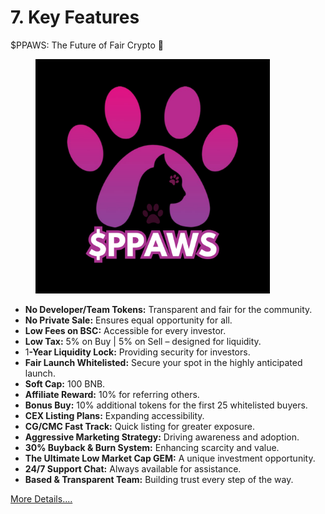 # 7. Key Features

$PPAWS: The Future of Fair Crypto 🚀

<figure><img src="../../../.gitbook/assets/58.png" alt="" width="375"><figcaption></figcaption></figure>

* **No Developer/Team Tokens:** Transparent and fair for the community.
* **No Private Sale:** Ensures equal opportunity for all.
* **Low Fees on BSC:** Accessible for every investor.
* **Low Tax:** 5% on Buy | 5% on Sell – designed for liquidity.
* &#x31;**-Year Liquidity Lock:** Providing security for investors.
* **Fair Launch Whitelisted:** Secure your spot in the highly anticipated launch.
* **Soft Cap:** 100 BNB.
* **Affiliate Reward:** 10% for referring others.
* **Bonus Buy:** 10% additional tokens for the first 25 whitelisted buyers.
* **CEX Listing Plans:** Expanding accessibility.
* **CG/CMC Fast Track:** Quick listing for greater exposure.
* **Aggressive Marketing Strategy:** Driving awareness and adoption.
* **30% Buyback & Burn System:** Enhancing scarcity and value.
* **The Ultimate Low Market Cap GEM:** A unique investment opportunity.
* **24/7 Support Chat:** Always available for assistance.
* **Based & Transparent Team:** Building trust every step of the way.

[More Details....](https://whitepaper.purrpaws.xyz/purr-paws/purrpaws/white-paper/presale-highlights/why-usdppaws)
